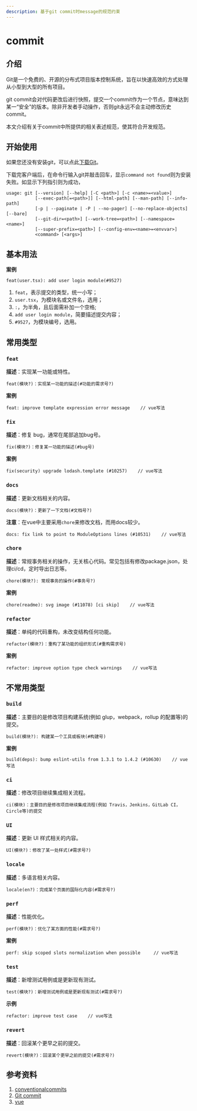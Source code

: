 ```yaml
---
description: 基于git commit时message的规范约束
---
```


# commit

## 介绍

Git是一个免费的、开源的分布式项目版本控制系统，旨在以快速高效的方式处理从小型到大型的所有项目。

git commit会对代码更改后进行快照，提交一个commit作为一个节点，意味达到某一“安全”的版本。除非开发者手动操作，否则git永远不会主动修改历史commit。

本文介绍有关于commit中所提供的相关表述规范，使其符合开发规范。

## 开始使用

如果您还没有安装git，可以点此[下载Git](https://git-scm.com/downloads)。

下载完客户端后，在命令行输入git并敲击回车，显示`command not found`则为安装失败。如显示下列指引则为成功，

```
usage: git [--version] [--help] [-C <path>] [-c <name>=<value>]
           [--exec-path[=<path>]] [--html-path] [--man-path] [--info-path]
           [-p | --paginate | -P | --no-pager] [--no-replace-objects] [--bare]
           [--git-dir=<path>] [--work-tree=<path>] [--namespace=<name>]
           [--super-prefix=<path>] [--config-env=<name>=<envvar>]
           <command> [<args>]
```

## 基本用法

**案例**

```git 
feat(user.tsx): add user login module(#9527)
```

  1. `feat`，表示提交的类型，统一小写；
  2. `user.tsx`，为模块名或文件名，选用；
  3. `:`，为半角，且后面需补加一个空格;
  4. `add user login module`，简要描述提交内容；
  5. `#9527`，为模块编号，选用。


## 常用类型

### `feat`
**描述**：实现某一功能或特性。

```
feat(模块?)：实现某一功能的描述(#功能的需求号?)
```

**案例**

```
feat: improve template expression error message    // vue写法
```

### `fix`

**描述**：修复 bug，通常在尾部追加bug号。

```
fix(模块?)：修复某一功能的描述(#bug号)
```

**案例**

```
fix(security) upgrade lodash.template (#10257)    // vue写法 
```


### `docs`

**描述**：更新文档相关的内容。

```
docs(模块?)：更新了一下文档(#文档号?)
```

**注意**：在vue中主要采用`chore`来修改文档，而用docs较少。

```
docs: fix link to point to ModuleOptions lines (#10531)    // vue写法
```

### `chore`

**描述**：常规事务相关的操作，无关核心代码。常见包括有修改package.json，处理ci/cd，定时导出日志等。

```
chore(模块?): 常规事务的操作(#事务号?)
```

**案例**

```
chore(readme): svg image (#11078) [ci skip]    // vue写法
```

### `refactor`

**描述**：单纯的代码重构，未改变结构任何功能。

```
refactor(模块?)：重构了某功能的组织形式(#重构需求号)
```

**案例**

```
refactor: improve option type check warnings    // vue写法
```

## 不常用类型

### `build`

**描述**：主要目的是修改项目构建系统(例如 glup，webpack，rollup 的配置等)的提交。

```
build(模块?): 构建某一个工具或板块(#构建号)
```

**案例**

```
build(deps): bump eslint-utils from 1.3.1 to 1.4.2 (#10630)    // vue写法 
```

### `ci`

**描述**：修改项目继续集成相关流程。

```
ci(模块)：主要目的是修改项目继续集成流程(例如 Travis，Jenkins，GitLab CI，Circle等)的提交
```

### `UI`

**描述**：更新 UI 样式相关的内容。

```
UI(模块?)：修改了某一处样式(#需求号?)
```

### `locale`

**描述**：多语言相关内容。

```
locale(en?)：完成某个页面的国际化内容(#需求号?)
```


### `perf`

**描述**：性能优化。

```
perf(模块?)：优化了某方面的性能(#需求号?)
```

**案例**

```
perf: skip scoped slots normalization when possible     // vue写法
```


### `test`

**描述**：新增测试用例或是更新现有测试。

```
test(模块?)：新增测试用例或是更新现有测试(#需求号?)
```

**示例**

```
refactor: improve test case    // vue写法
```

### `revert`

**描述**：回滚某个更早之前的提交。

```
revert(模块?)：回滚某个更早之前的提交(#需求号?)
```

## 参考资料

1. [conventionalcommits](https://www.conventionalcommits.org/zh-hans/v1.0.0/)
2. [Git commit](https://www.atlassian.com/git/tutorials/saving-changes/git-commit)
3. [vue](https://github.com/vuejs/vue/commits/dev?after=6aa11872c88481dfa2da151536317176c48f226c+279&branch=dev)